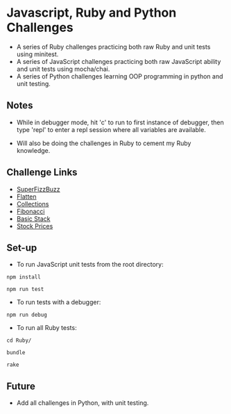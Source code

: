 # Javascript, Ruby and Python Challenges

- A series of Ruby challenges practicing both raw Ruby and unit tests using minitest.
- A series of JavaScript challenges practicing both raw JavaScript ability and unit tests using mocha/chai.
- A series of Python challenges learning OOP programming in python and unit testing.

## Notes
- While in debugger mode, hit 'c' to run to first instance of debugger, then type 'repl' to enter a repl session where all variables are available.

- Will also be doing the challenges in Ruby to cement my Ruby knowledge.

## Challenge Links

  - [SuperFizzBuzz](http://backend.turing.io/module1/student_homework/super_fizz)
  - [Flatten](https://github.com/turingschool/challenges/blob/master/flatten.markdown)
  - [Collections](https://github.com/turingschool/challenges/blob/master/collections.markdown)
  - [Fibonacci](https://github.com/turingschool/challenges/blob/master/fibber.markdown)
  - [Basic Stack](https://github.com/turingschool/challenges/blob/master/basic_stack.markdown)
  - [Stock Prices](https://gist.github.com/Dpalazzari/3cbb2f16a27759ceb662f5b2b7a0dc1c)
  
## Set-up

- To run JavaScript unit tests from the root directory:

```
npm install
```
```
npm run test
```
- To run tests with a debugger:
```
npm run debug
```

- To run all Ruby tests:
```
cd Ruby/
```
```
bundle
```
```
rake
```

## Future

- Add all challenges in Python, with unit testing.
